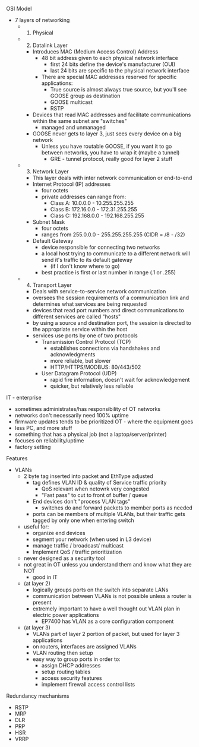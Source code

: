 OSI Model
- 7 layers of networking
	- 1. Physical
	- 2. Datalink Layer
		- Introduces MAC (Medium Access Control) Address
			- 48 bit address given to each physical network interface
				- first 24 bits define the device's manufacturer (OUI)
				- last 24 bits are specific to the physical network interface
			- There are special MAC addresses reserved for specific applications:
				- True source is almost always true source, but you'll see GOOSE group as destination
				- GOOSE multicast
				- RSTP
		- Devices that read MAC addresses and facilitate communications within the same subnet are "switches"
			- managed and unmanaged
		- GOOSE never gets to layer 3, just sees every device on a big network
			- Unless you have routable GOOSE, if you want it to go between networks, you have to wrap it (maybe a tunnel)
				- GRE - tunnel protocol, really good for layer 2 stuff
	- 3. Network Layer
		- This layer deals with inter network communication or end-to-end
		- Internet Protocol (IP) addresses
			- four octets
			- private addresses can range from:
				- Class A: 10.0.0.0 - 10.255.255.255
				- Class B: 172.16.0.0 - 172.31.255.255
				- Class C: 192.168.0.0 - 192.168.255.255
		- Subnet Mask
			- four octets
			- ranges from 255.0.0.0 - 255.255.255.255 (CIDR = /8 - /32)
		- Default Gateway
			- device responsible for connecting two networks
			- a local host trying to communicate to a different network will send it's traffic to its default gateway
				- (if I don't know where to go)
			- best practice is first or last number in range (.1 or .255)
	- 4. Transport Layer
		- Deals with service-to-service network communication
		- oversees the session requirements of a communication link and determines what services are being requested
		- devices that read port numbers and direct communications to different services are called "hosts"
		- by using a source and destination port, the session is directed to the appropriate service within the host
		- services use ports by one of two protocols
			- Transmission Control Protocol (TCP)
				- establishes connections via handshakes and acknowledgments
				- more reliable, but slower
				- HTTP/HTTPS/MODBUS: 80/443/502
			- User Datagram Protocol (UDP)
				- rapid fire information, doesn't wait for acknowledgement
				- quicker, but relatively less reliable

IT - enterprise
- sometimes administrates/has responsibility of OT networks
- networks don't necessarily need 100% uptime
- firmware updates tends to be prioritized
OT - where the equipment goes
- less PC, and more stuff
- something that has a physical job (not a laptop/server/printer)
- focuses on reliability/uptime
- factory setting

Features
- VLANs
	- 2 byte tag inserted into packet and EthType adjusted
		- tag defines VLAN ID & quality of Service traffic priority
			- QoS relevant when netowrk very congested
			- "Fast pass" to cut to front of buffer / queue
		- End devices don't "process VLAN tags"
			- switches do and forward packets to member ports as needed
		- ports can be members of multiple VLANs, but their traffic gets tagged by only one when entering switch
	- useful for:
		- organize end devices
		- segment your network (when used in L3 device)
		- manage traffic / broadcast/ multicast
		- Implement QoS / traffic prioritization
	- never designed as a security tool
	- not great in OT unless you understand them and know what they are NOT
		- good in IT
	- (at layer 2)
		- logically groups ports on the switch into separate LANs
		- communication between VLANs is not possible unless a router is present
		- extremely important to have a well thought out VLAN plan in electric power applications
			- EP7400 has VLAN as a core configuration component
	- (at layer 3)
		- VLANs part of layer 2 portion of packet, but used for layer 3 applications
		- on routers, interfaces are assigned VLANs
		- VLAN routing then setup
		- easy way to group ports in order to:
			- assign DHCP addresses
			- setup routing tables
			- access security features
			- implement firewall access control lists

Redundancy mechanisms
- RSTP
- MRP
- DLR
- PRP
- HSR
- VRRP